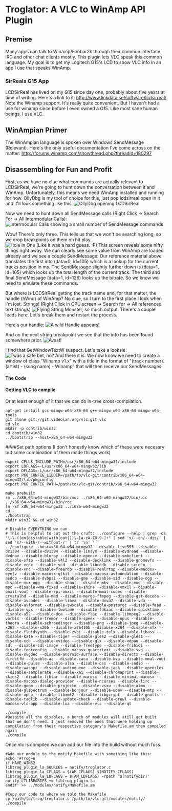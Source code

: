 # Troglator: A VLC to WinAmp API Plugin
## Premise
Many apps can talk to Winamp/Foobar2k through their common interface. IRC and other chat clients mostly. This plugin lets VLC speak this common language.
My goal is to get my Logitech G15's LCD to show VLC info in an app I use that speaks WinAmp.

### SirReals G15 App
LCDSirReal has lived on my G15 since day one, probably about five years at time of writing. Here's a link to it: http://www.linkdata.se/software/lcdsirreal/
Note the Winamp support. It's really quite convenient. But I haven't had a use for winamp since before I even owned a G15. Like most sane human beings, I use VLC.

## WinAmpian Primer
The WinAmpian language is spoken over Windows SendMessage (Relevant). Here's the only useful documentation I've come across on the matter: http://forums.winamp.com/showthread.php?threadid=180297

## Disassembling for Fun and Profit
First, as we have no clue what commands are actually relevant to LCDSirReal, we're going to hunt down the conversation between it and WinAmp. Unfortunately, this means we need WinAmp installed and running for now.
OllyDbg is my tool of choice for this, just pop lcdsirreal open in it and it'll look something like this:
![OllyDbg opening LCDSirReal](http://puu.sh/ckd1i/ad06d2818d.png)

Now we need to hunt down all SendMessage calls (Right Click -> Search For -> All Intermodular Calls):
![Intermodular Calls showing a small number of SendMessage commands](http://puu.sh/ckdbA/41aa99f298.png)

Wow! There's only three. This tells us that we won't be searching long, so we drop breakpoints on them on hit play.
![Hole in One (Like it was a hard guess. :P)](http://puu.sh/ckdvC/56661964b0.png)
This screen reveals some nifty things right away. We can clearly see some value from WinAmp are loaded already and we see a couple SendMessage. Our reference material above translates the first into (data=0, id=105) which is a lookup for the current tracks position in ms. The SendMessage slightly further down is (data=1, id=105) which looks up the total length of the current track. The third and final SendMessage (data=1, id=126) looks up the bitrate. So we know we need to emulate these commands. 

But where is LCDSirReal getting the track name and, for that matter, the handle (hWnd) of WinAmp? No clue, so I turn to the first place I look when I'm lost. Strings! (Right Click in CPU screen -> Search for -> All referenced text strings) 
![Flying String Monster, so much output.](http://puu.sh/ckejA/40e9fc0ab8.png)
There's a couple leads here. Let's break them and restart the process.

Here's our handle:
![A wild Handle appears!](http://puu.sh/ckeqX/66ab53563b.png)

And on the next string breakpoint we see that the info has been found somewhere prior.
![Avast!](http://puu.sh/ckez3/b9218b155c.png)

I find that GetWindowTextW suspect. Let's take a looksie:
![Twas a safe bet, no?](http://puu.sh/ckeIT/4f946ab5d7.png)
And there it is. We now know we need to create a window of class "Winamp v1.x" with a title in the format of "(track number). (artist) - (song name) - Winamp" that will then receive our SendMessages.

#### The Code


#### Getting VLC to compile
Or at least enough of it that we can do in-tree cross-compilation.
```
apt-get install gcc-mingw-w64-x86-64 g++-mingw-w64-x86-64 mingw-w64-tools
git clone git://git.videolan.org/vlc.git vlc
cd vlc
mkdir -p contrib/win32
cd contrib/win32
../bootstrap --host=x86_64-w64-mingw32
```
####Set path options (I don't honestly know which of these were necesary but some combination of them made things work)
```
export CPLUS_INCLUDE_PATH=/usr/x86_64-w64-mingw32/include
export LDFLAGS=-L/usr/x86_64-w64-mingw32/lib
export DFLAGS=-L/usr/x86_64-w64-mingw32/include
export PKG_CONFIG_LIBDIR=/path/to/vlc-git/contrib/x86_64-w64-mingw32/lib/pkgconfig
export PKG_CONFIG_PATH=/path/to/vlc-git/contrib/x86_64-w64-mingw32

make prebuilt
rm ../x86_64-w64-mingw32/bin/moc ../x86_64-w64-mingw32/bin/uic ../x86_64-w64-mingw32/bin/rcc
ln -sf x86_64-w64-mingw32 ../i686-w64-mingw32
cd -
./bootstrap
mkdir win32 && cd win32

# Disable EVERYTHING we can
# This is helpful to cut out the cruft: ../configure --help | grep -oE "\-\-((en|dis)able|with(out|))\-[a-zA-Z0-9-]+" | sed 's/--en/--dis/' | sed 's/--with-/--without-/' | tr '\n' ' '
../configure --host=x86_64-w64-mingw32 --disable-live555 --disable-dc1394 --disable-dv1394 --disable-linsys --disable-dvdread --disable-dvdnav --disable-bluray --disable-opencv --disable-smbclient --disable-sftp --disable-v4l2 --disable-decklink --disable-gnomevfs --disable-vcdx --disable-vcd --disable-libcddb --disable-screen --disable-vnc --disable-freerdp --disable-realrtsp --disable-macosx-eyetv --disable-macosx-qtkit --disable-macosx-avfoundation --disable-asdcp --disable-dvbpsi --disable-gme --disable-sid --disable-ogg --disable-mux_ogg --disable-shout --disable-mkv --disable-mod --disable-mpc --disable-wma-fixed --disable-shine --disable-omxil --disable-omxil-vout --disable-rpi-omxil --disable-mmal-codec --disable-crystalhd --disable-mad --disable-merge-ffmpeg --disable-gst-decode --disable-avcodec --disable-libva --disable-dxva2 --disable-vda --disable-avformat --disable-swscale --disable-postproc --disable-faad --disable-vpx --disable-twolame --disable-fdkaac --disable-quicktime --disable-a52 --disable-dca --disable-flac --disable-libmpeg2 --disable-vorbis --disable-tremor --disable-speex --disable-opus --disable-theora --disable-schroedinger --disable-png --disable-jpeg --disable-x262 --disable-x265 --disable-x26410b --disable-x264 --disable-mfx --disable-fluidsynth --disable-zvbi --disable-telx --disable-libass --disable-kate --disable-tiger --disable-gles2 --disable-gles1 --disable-xcb --disable-xvideo --disable-glx --disable-vdpau --disable-sdl --disable-sdl-image --disable-freetype --disable-fribidi --disable-fontconfig --disable-macosx-quartztext --disable-svg --disable-svgdec --disable-android-surface --disable-directx --disable-directfb --disable-aa --disable-caca --disable-kva --disable-mmal-vout --disable-pulse --disable-alsa --disable-oss --disable-sndio --disable-wasapi --disable-audioqueue --disable-jack --disable-opensles --disable-samplerate --disable-kai --disable-chromaprint --disable-skins2 --disable-libtar --disable-macosx --disable-minimal-macosx --disable-macosx-dialog-provider --disable-ncurses --disable-lirc --disable-goom --disable-projectm --disable-vsxu --disable-atmo --disable-glspectrum --disable-bonjour --disable-udev --disable-mtp --disable-upnp --disable-libxml2 --disable-libgcrypt --disable-gnutls --disable-taglib --disable-update-check --disable-growl --disable-macosx-vlc-app --disable-lua --disable-vlc --disable-qt

./compile
#Despite all the disables, a bunch of modules will still get built that we don't need. I just removed the ones that were holding up compilation from their respective category's Makefile.am then compiled again
./compile
```
Once vlc is compiled we can add our file into the build without much fuss.
```
#Add our module to the notify Makefile with something like this:
echo '#Trog~n
if HAVE_WIN32
libtrog_plugin_la_SOURCES = notify/troglator.c
libtrog_plugin_la_CFLAGS = $(AM_CFLAGS) $(NOTIFY_CFLAGS)
libtrog_plugin_la_LDFLAGS = $(AM_LDFLAGS) -rpath '$(notifydir)'
notify_LTLIBRARIES += libtrog_plugin.la
endif' >> ../modules/notify/Makefile.am

#Copy our code to where we told the Makefile
cp /path/to/trog/troglator.c /path/to/vlc-git/modules/notify/
./compile
```
